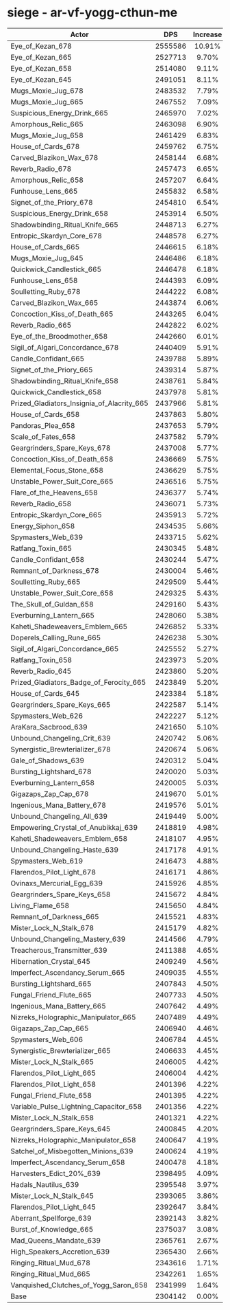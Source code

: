 # siege - ar-vf-yogg-cthun-me
| Actor | DPS | Increase |
|---|:---:|:---:|
|Eye_of_Kezan_678|2555586|10.91%|
|Eye_of_Kezan_665|2527713|9.70%|
|Eye_of_Kezan_658|2514080|9.11%|
|Eye_of_Kezan_645|2491051|8.11%|
|Mugs_Moxie_Jug_678|2483532|7.79%|
|Mugs_Moxie_Jug_665|2467552|7.09%|
|Suspicious_Energy_Drink_665|2465970|7.02%|
|Amorphous_Relic_665|2463098|6.90%|
|Mugs_Moxie_Jug_658|2461429|6.83%|
|House_of_Cards_678|2459762|6.75%|
|Carved_Blazikon_Wax_678|2458144|6.68%|
|Reverb_Radio_678|2457473|6.65%|
|Amorphous_Relic_658|2457207|6.64%|
|Funhouse_Lens_665|2455832|6.58%|
|Signet_of_the_Priory_678|2454810|6.54%|
|Suspicious_Energy_Drink_658|2453914|6.50%|
|Shadowbinding_Ritual_Knife_665|2448713|6.27%|
|Entropic_Skardyn_Core_678|2448578|6.27%|
|House_of_Cards_665|2446615|6.18%|
|Mugs_Moxie_Jug_645|2446486|6.18%|
|Quickwick_Candlestick_665|2446478|6.18%|
|Funhouse_Lens_658|2444393|6.09%|
|Soulletting_Ruby_678|2444222|6.08%|
|Carved_Blazikon_Wax_665|2443874|6.06%|
|Concoction_Kiss_of_Death_665|2443265|6.04%|
|Reverb_Radio_665|2442822|6.02%|
|Eye_of_the_Broodmother_658|2442660|6.01%|
|Sigil_of_Algari_Concordance_678|2440409|5.91%|
|Candle_Confidant_665|2439788|5.89%|
|Signet_of_the_Priory_665|2439314|5.87%|
|Shadowbinding_Ritual_Knife_658|2438761|5.84%|
|Quickwick_Candlestick_658|2437978|5.81%|
|Prized_Gladiators_Insignia_of_Alacrity_665|2437966|5.81%|
|House_of_Cards_658|2437863|5.80%|
|Pandoras_Plea_658|2437653|5.79%|
|Scale_of_Fates_658|2437582|5.79%|
|Geargrinders_Spare_Keys_678|2437008|5.77%|
|Concoction_Kiss_of_Death_658|2436669|5.75%|
|Elemental_Focus_Stone_658|2436629|5.75%|
|Unstable_Power_Suit_Core_665|2436516|5.75%|
|Flare_of_the_Heavens_658|2436377|5.74%|
|Reverb_Radio_658|2436071|5.73%|
|Entropic_Skardyn_Core_665|2435913|5.72%|
|Energy_Siphon_658|2434535|5.66%|
|Spymasters_Web_639|2433715|5.62%|
|Ratfang_Toxin_665|2430345|5.48%|
|Candle_Confidant_658|2430244|5.47%|
|Remnant_of_Darkness_678|2430004|5.46%|
|Soulletting_Ruby_665|2429509|5.44%|
|Unstable_Power_Suit_Core_658|2429325|5.43%|
|The_Skull_of_Guldan_658|2429160|5.43%|
|Everburning_Lantern_665|2428060|5.38%|
|Kaheti_Shadeweavers_Emblem_665|2426852|5.33%|
|Doperels_Calling_Rune_665|2426238|5.30%|
|Sigil_of_Algari_Concordance_665|2425552|5.27%|
|Ratfang_Toxin_658|2423973|5.20%|
|Reverb_Radio_645|2423860|5.20%|
|Prized_Gladiators_Badge_of_Ferocity_665|2423849|5.20%|
|House_of_Cards_645|2423384|5.18%|
|Geargrinders_Spare_Keys_665|2422587|5.14%|
|Spymasters_Web_626|2422227|5.12%|
|AraKara_Sacbrood_639|2421650|5.10%|
|Unbound_Changeling_Crit_639|2420742|5.06%|
|Synergistic_Brewterializer_678|2420674|5.06%|
|Gale_of_Shadows_639|2420312|5.04%|
|Bursting_Lightshard_678|2420020|5.03%|
|Everburning_Lantern_658|2420005|5.03%|
|Gigazaps_Zap_Cap_678|2419670|5.01%|
|Ingenious_Mana_Battery_678|2419576|5.01%|
|Unbound_Changeling_All_639|2419449|5.00%|
|Empowering_Crystal_of_Anubikkaj_639|2418819|4.98%|
|Kaheti_Shadeweavers_Emblem_658|2418107|4.95%|
|Unbound_Changeling_Haste_639|2417178|4.91%|
|Spymasters_Web_619|2416473|4.88%|
|Flarendos_Pilot_Light_678|2416171|4.86%|
|Ovinaxs_Mercurial_Egg_639|2415926|4.85%|
|Geargrinders_Spare_Keys_658|2415672|4.84%|
|Living_Flame_658|2415650|4.84%|
|Remnant_of_Darkness_665|2415521|4.83%|
|Mister_Lock_N_Stalk_678|2415179|4.82%|
|Unbound_Changeling_Mastery_639|2414566|4.79%|
|Treacherous_Transmitter_639|2411388|4.65%|
|Hibernation_Crystal_645|2409249|4.56%|
|Imperfect_Ascendancy_Serum_665|2409035|4.55%|
|Bursting_Lightshard_665|2407843|4.50%|
|Fungal_Friend_Flute_665|2407733|4.50%|
|Ingenious_Mana_Battery_665|2407642|4.49%|
|Nizreks_Holographic_Manipulator_665|2407489|4.49%|
|Gigazaps_Zap_Cap_665|2406940|4.46%|
|Spymasters_Web_606|2406784|4.45%|
|Synergistic_Brewterializer_665|2406633|4.45%|
|Mister_Lock_N_Stalk_665|2406005|4.42%|
|Flarendos_Pilot_Light_665|2406004|4.42%|
|Flarendos_Pilot_Light_658|2401396|4.22%|
|Fungal_Friend_Flute_658|2401395|4.22%|
|Variable_Pulse_Lightning_Capacitor_658|2401356|4.22%|
|Mister_Lock_N_Stalk_658|2401321|4.22%|
|Geargrinders_Spare_Keys_645|2400845|4.20%|
|Nizreks_Holographic_Manipulator_658|2400647|4.19%|
|Satchel_of_Misbegotten_Minions_639|2400624|4.19%|
|Imperfect_Ascendancy_Serum_658|2400478|4.18%|
|Harvesters_Edict_20%_639|2398495|4.09%|
|Hadals_Nautilus_639|2395548|3.97%|
|Mister_Lock_N_Stalk_645|2393065|3.86%|
|Flarendos_Pilot_Light_645|2392647|3.84%|
|Aberrant_Spellforge_639|2392143|3.82%|
|Burst_of_Knowledge_665|2375037|3.08%|
|Mad_Queens_Mandate_639|2365761|2.67%|
|High_Speakers_Accretion_639|2365430|2.66%|
|Ringing_Ritual_Mud_678|2343616|1.71%|
|Ringing_Ritual_Mud_665|2342261|1.65%|
|Vanquished_Clutches_of_Yogg_Saron_658|2341999|1.64%|
|Base|2304142|0.00%|
